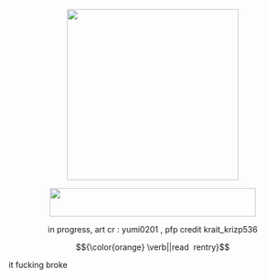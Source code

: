 <p align="center"> <img src="https://files.catbox.moe/46csne.webp" width="300" height="300"/></p>
<p align="center"> <img src="https://64.media.tumblr.com/6a31152b717981b705bf5f82dc039ead/6068dd1e79015495-3e/s1280x1920/9698fd15eb866ba21be7e168714ccf5f914e93ca.gifv" width="360" height="50"/></p>
<p align="center"> in progress, art cr : yumi0201 , pfp  credit krait_krizp536
<p align="center"> <td>$${\color{orange} \verb||read ‎ rentry}$$</td>


it fucking broke
